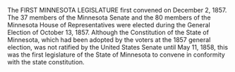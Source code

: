The FIRST MINNESOTA LEGISLATURE first convened on December 2, 1857. The 37 members of the Minnesota Senate and the 80 members of the Minnesota House of Representatives were elected during the General Election of October 13, 1857. Although the Constitution of the State of Minnesota, which had been adopted by the voters at the 1857 general election, was not ratified by the United States Senate until May 11, 1858, this was the first legislature of the State of Minnesota to convene in conformity with the state constitution.
